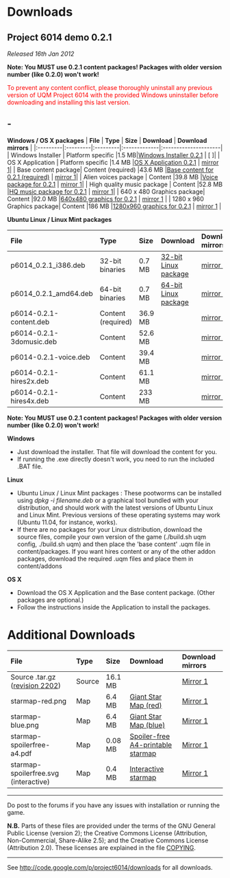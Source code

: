 # Downloads #

## Project 6014 demo 0.2.1 ##

_Released 16th Jan 2012_

**Note: You MUST use 0.2.1 content packages! Packages with older version number (like 0.2.0) won't work!**

<font color='#ff0000'>To prevent any content conflict, please thoroughly uninstall any previous version of UQM Project 6014 with the provided Windows uninstaller before downloading and installing this last version.</font>

## - ##


**Windows / OS X packages**
| **File** | **Type** | **Size** | **Download** | **Download mirrors** |
|:---------|:---------|:---------|:-------------|:---------------------|
| Windows Installer | Platform specific |1.5 MB|[Windows Installer 0.2.1](http://code.google.com/p/project6014/downloads/detail?name=P6014_v0.2.1_win_installer.exe) | [ ]|
| OS X Application | Platform specific |1.4 MB |[OS X Application 0.2.1](http://code.google.com/p/project6014/downloads/detail?name=P6014-v0.2.1-OSX.7z) | [mirror 1](http://www.stack.nl/~joris/p6014/0.2.1/P6014-v0.2.1-OSX.7z)|
| Base content package| Content (required) |43.6 MB |[Base content for 0.2.1 (required)](http://code.google.com/p/project6014/downloads/detail?name=P6014-0.2.1-prv-content.uqm)  | [mirror 1](http://www.stack.nl/~joris/p6014/0.2.1/P6014-0.2.1-prv-content.uqm)|
| Alien voices package | Content |39.8 MB |[Voice package for 0.2.1](http://code.google.com/p/project6014/downloads/detail?name=P6014-0.2.1-prv-voice.uqm) | [mirror 1](http://www.stack.nl/~joris/p6014/0.2.1/P6014-0.2.1-prv-voice.uqm)|
| High quality music package | Content |52.8 MB |[HQ music package for 0.2.1](http://code.google.com/p/project6014/downloads/detail?name=P6014-0.2.1-prv-3domusic.uqm) | [mirror 1](http://www.stack.nl/~joris/p6014/0.2.1/P6014-0.2.1-prv-3domusic.uqm)|
| 640 x 480 Graphics package| Content |92.0 MB |[640x480 graphics for 0.2.1](http://code.google.com/p/project6014/downloads/detail?name=P6014-0.2.1-prv-hires2x.uqm) | [mirror 1](http://www.stack.nl/~joris/p6014/0.2.1/P6014-0.2.1-prv-hires2x.uqm) |
| 1280 x 960 Graphics package| Content |186 MB |[1280x960 graphics for 0.2.1](http://code.google.com/p/project6014/downloads/detail?name=P6014-0.2.1-prv-hires4x.uqm) | [mirror 1](http://www.stack.nl/~joris/p6014/0.2.1/P6014-0.2.1-prv-hires4x.uqm) |

**Ubuntu Linux / Linux Mint packages**

| **File** | **Type** | **Size** | **Download** | **Download mirrors** |
|:---------|:---------|:---------|:-------------|:---------------------|
|p6014\_0.2.1\_i386.deb|32-bit binaries|0.7 MB|[32-bit Linux package](http://code.google.com/p/project6014/downloads/detail?name=p6014_0.2.1_i386.deb) |[mirror 1](http://www.stack.nl/~joris/p6014/0.2.1/p6014_0.2.1_i386.deb)|
|p6014\_0.2.1\_amd64.deb|64-bit binaries|0.7 MB| [64-bit Linux package](http://code.google.com/p/project6014/downloads/detail?name=p6014_0.2.1_amd64.deb) |[mirror 1](http://www.stack.nl/~joris/p6014/0.2.1/p6014_0.2.1_amd64.deb)|
|p6014-0.2.1-content.deb|Content (required)|36.9 MB|  |[mirror 1](http://www.stack.nl/~joris/p6014/0.2.1/p6014-0.2.1-content.deb)|
|p6014-0.2.1-3domusic.deb|Content|52.6 MB|  |[mirror 1](http://www.stack.nl/~joris/p6014/0.2.1/p6014-0.2.1-3domusic.deb)|
|p6014-0.2.1-voice.deb|Content|39.4 MB|  |[mirror 1](http://www.stack.nl/~joris/p6014/0.2.1/p6014-0.2.1-voice.deb)|
|p6014-0.2.1-hires2x.deb|Content|61.1 MB|  |[mirror 1](http://www.stack.nl/~joris/p6014/0.2.1/p6014-0.2.1-hires2x.deb)|
|p6014-0.2.1-hires4x.deb|Content|233 MB|  |[mirror 1](http://www.stack.nl/~joris/p6014/0.2.1/p6014-0.2.1-hires4x.deb)|

**Note: You MUST use 0.2.1 content packages! Packages with older version number (like 0.2.0) won't work!**

**Windows**
  * Just download the installer. That file will download the content for you.
  * If running the .exe directly doesn't work, you need to run the included .BAT file.

**Linux**
  * Ubuntu Linux / Linux Mint packages : These pootworms can be installed using _dpkg -i filename.deb_ or a graphical tool bundled with your distribution, and should work with the latest versions of Ubuntu Linux and Linux Mint. Previous versions of these operating systems may work (Ubuntu 11.04, for instance, works).
  * If there are no packages for your Linux distribution, download the source files, compile your own version of the game (./build.sh uqm config, ./build.sh uqm) and then place the 'base content' .uqm file in content/packages. If you want hires content or any of the other addon packages, download the required .uqm files and place them in content/addons

**OS X**
  * Download the OS X Application and the Base content package. (Other packages are optional.)
  * Follow the instructions inside the Application to install the packages.

# Additional Downloads #
| **File** | **Type** | **Size** | **Download** | **Download mirrors** |
|:---------|:---------|:---------|:-------------|:---------------------|
| Source .tar.gz ([revision 2202](https://code.google.com/p/project6014/source/detail?r=2202)) | Source | 16.1 MB |  | [Mirror 1](http://www.stack.nl/~joris/p6014/0.2.1/p6014-0.2.1-src.tar.gz) |
| starmap-red.png| Map |6.4 MB |[Giant Star Map (red)](http://project6014.googlecode.com/svn/trunk/tools/map/starmap-red.png)  | [Mirror 1 ](http://www.deviantart.com/download/279923412/project_6014_starmap___red_by_dczanik-d4mnqac.png)|
| starmap-blue.png| Map |6.4 MB |[Giant Star Map (blue)](http://project6014.googlecode.com/svn/trunk/tools/map/starmap-blue.png)  | [Mirror 1 ](http://www.deviantart.com/download/279835061/project_6014__star_map_blue_by_dczanik-d4mlu45.png)|
| starmap-spoilerfree-a4.pdf| Map | 0.08 MB | [Spoiler-free A4-printable starmap](http://code.google.com/p/project6014/downloads/detail?name=starmap-spoilerfree-a4.pdf) | [Mirror 1](http://www.stack.nl/~joris/p6014/starmap-spoilerfree-a4.pdf)|
| starmap-spoilerfree.svg (interactive) | Map | 0.4 MB | [Interactive starmap](http://code.google.com/p/project6014/downloads/detail?name=starmap-spoilerfree.svg) | [Mirror 1](http://www.stack.nl/~joris/p6014/starmap-spoilerfree.svg) |


---


Do post to the forums if you have any issues with installation or running the game.

**N.B.** Parts of these files are provided under the terms of the GNU General Public License (version 2); the Creative Commons License (Attribution, Non-Commercial, Share-Alike 2.5); and the Creative Commons License (Attribution 2.0).  These licenses are explained in the file [COPYING](http://project6014.googlecode.com/svn/trunk/sc2/COPYING).


---


See http://code.google.com/p/project6014/downloads for all downloads.